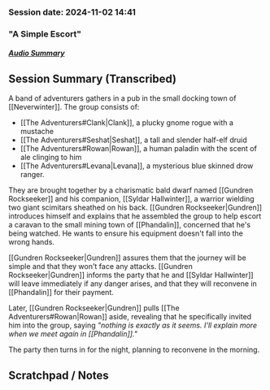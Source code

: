 ### Session date: 2024-11-02 14:41 
### "A Simple Escort"
##### [Audio Summary](https://www.dropbox.com/scl/fo/lqiia8ky3y57lpmpchwis/ALKEXb6Zkp1R1a6j1cpnBjA?e=1&preview=Chapter+1++A+Simple+Escort.mp4&rlkey=b50tqk3d9bm35izfufqcpmind&st=qs6smtyu&dl=0)

## Session Summary (Transcribed)

A band of adventurers gathers in a pub in the small docking town of [[Neverwinter]]. The group consists of: 
- [[The Adventurers#Clank|Clank]], a plucky gnome rogue with a mustache
- [[The Adventurers#Seshat|Seshat]], a tall and slender half-elf druid
- [[The Adventurers#Rowan|Rowan]], a human paladin with the scent of ale clinging to him
- [[The Adventurers#Levana|Levana]], a mysterious blue skinned drow ranger. 

They are brought together by a charismatic bald dwarf named [[Gundren Rockseeker]] and his companion, [[Syldar Hallwinter]], a warrior wielding two giant scimitars sheathed on his back. [[Gundren Rockseeker|Gundren]] introduces himself and explains that he assembled the group to help escort a caravan to the small mining town of [[Phandalin]], concerned that he's being watched. He wants to ensure his equipment doesn't fall into the wrong hands. 

[[Gundren Rockseeker|Gundren]] assures them that the journey will be simple and that they won't face any attacks. [[Gundren Rockseeker|Gundren]] informs the party that he and [[Syldar Hallwinter]] will leave immediately if any danger arises, and that they will reconvene in [[Phandalin]] for their payment. 

Later, [[Gundren Rockseeker|Gundren]] pulls [[The Adventurers#Rowan|Rowan]] aside, revealing that he specifically invited him into the group, saying _"nothing is exactly as it seems. I'll explain more when we meet again in [[Phandalin]]."_

The party then turns in for the night, planning to reconvene in the morning.

## Scratchpad / Notes

